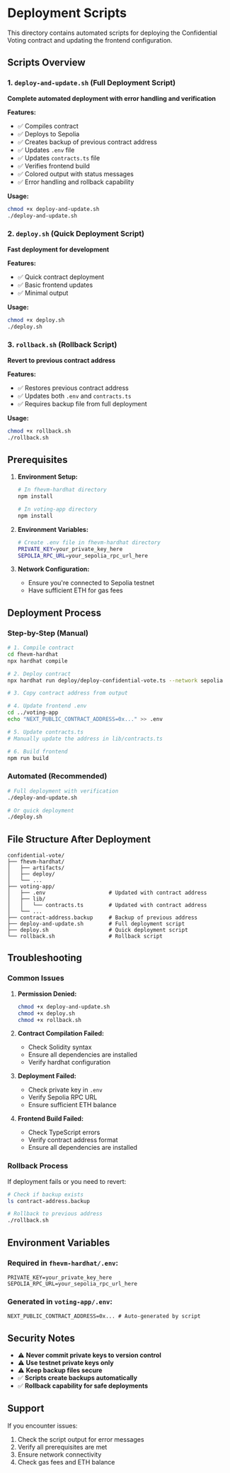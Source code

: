 # Deployment Scripts

This directory contains automated scripts for deploying the Confidential Voting contract and updating the frontend configuration.

## Scripts Overview

### 1. `deploy-and-update.sh` (Full Deployment Script)
**Complete automated deployment with error handling and verification**

**Features:**
- ✅ Compiles contract
- ✅ Deploys to Sepolia
- ✅ Creates backup of previous contract address
- ✅ Updates `.env` file
- ✅ Updates `contracts.ts` file
- ✅ Verifies frontend build
- ✅ Colored output with status messages
- ✅ Error handling and rollback capability

**Usage:**
```bash
chmod +x deploy-and-update.sh
./deploy-and-update.sh
```

### 2. `deploy.sh` (Quick Deployment Script)
**Fast deployment for development**

**Features:**
- ✅ Quick contract deployment
- ✅ Basic frontend updates
- ✅ Minimal output

**Usage:**
```bash
chmod +x deploy.sh
./deploy.sh
```

### 3. `rollback.sh` (Rollback Script)
**Revert to previous contract address**

**Features:**
- ✅ Restores previous contract address
- ✅ Updates both `.env` and `contracts.ts`
- ✅ Requires backup file from full deployment

**Usage:**
```bash
chmod +x rollback.sh
./rollback.sh
```

## Prerequisites

1. **Environment Setup:**
   ```bash
   # In fhevm-hardhat directory
   npm install
   
   # In voting-app directory
   npm install
   ```

2. **Environment Variables:**
   ```bash
   # Create .env file in fhevm-hardhat directory
   PRIVATE_KEY=your_private_key_here
   SEPOLIA_RPC_URL=your_sepolia_rpc_url_here
   ```

3. **Network Configuration:**
   - Ensure you're connected to Sepolia testnet
   - Have sufficient ETH for gas fees

## Deployment Process

### Step-by-Step (Manual)
```bash
# 1. Compile contract
cd fhevm-hardhat
npx hardhat compile

# 2. Deploy contract
npx hardhat run deploy/deploy-confidential-vote.ts --network sepolia

# 3. Copy contract address from output

# 4. Update frontend .env
cd ../voting-app
echo "NEXT_PUBLIC_CONTRACT_ADDRESS=0x..." >> .env

# 5. Update contracts.ts
# Manually update the address in lib/contracts.ts

# 6. Build frontend
npm run build
```

### Automated (Recommended)
```bash
# Full deployment with verification
./deploy-and-update.sh

# Or quick deployment
./deploy.sh
```

## File Structure After Deployment

```
confidential-vote/
├── fhevm-hardhat/
│   ├── artifacts/
│   ├── deploy/
│   └── ...
├── voting-app/
│   ├── .env                    # Updated with contract address
│   ├── lib/
│   │   └── contracts.ts        # Updated with contract address
│   └── ...
├── contract-address.backup     # Backup of previous address
├── deploy-and-update.sh        # Full deployment script
├── deploy.sh                   # Quick deployment script
└── rollback.sh                 # Rollback script
```

## Troubleshooting

### Common Issues

1. **Permission Denied:**
   ```bash
   chmod +x deploy-and-update.sh
   chmod +x deploy.sh
   chmod +x rollback.sh
   ```

2. **Contract Compilation Failed:**
   - Check Solidity syntax
   - Ensure all dependencies are installed
   - Verify hardhat configuration

3. **Deployment Failed:**
   - Check private key in `.env`
   - Verify Sepolia RPC URL
   - Ensure sufficient ETH balance

4. **Frontend Build Failed:**
   - Check TypeScript errors
   - Verify contract address format
   - Ensure all dependencies are installed

### Rollback Process

If deployment fails or you need to revert:

```bash
# Check if backup exists
ls contract-address.backup

# Rollback to previous address
./rollback.sh
```

## Environment Variables

### Required in `fhevm-hardhat/.env`:
```
PRIVATE_KEY=your_private_key_here
SEPOLIA_RPC_URL=your_sepolia_rpc_url_here
```

### Generated in `voting-app/.env`:
```
NEXT_PUBLIC_CONTRACT_ADDRESS=0x... # Auto-generated by script
```

## Security Notes

- ⚠️ **Never commit private keys to version control**
- ⚠️ **Use testnet private keys only**
- ⚠️ **Keep backup files secure**
- ✅ **Scripts create backups automatically**
- ✅ **Rollback capability for safe deployments**

## Support

If you encounter issues:

1. Check the script output for error messages
2. Verify all prerequisites are met
3. Ensure network connectivity
4. Check gas fees and ETH balance 